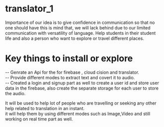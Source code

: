 # translator_1
Importance of our idea is to give confidence in communication so that no one should have this is mind that,
we will lack behind due to our limited communication with versatility of language.
Help students in their student life and also a person who want to explore or travel different places.


# Key things to install or explore
-- Genrate an Api for the for firebase , cloud cision and translator.<br>
-- Provide different modes to extract text and covert it to audio.<br>
-- Created a login and signup part as well to create a user id and store user data in the firebase,
also create the separate storage for each user to store the audio.<br>

It will be used to help lot  of people who are travelling or seeking any other help related to translation in an instant.
<br> it will help them by using different modes such as Image,Video and still working on real time part as well.
